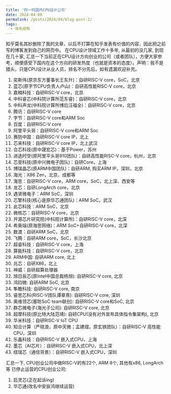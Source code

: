```yaml
---
title: '捋一捋国内CPU设计公司'
date: 2024-04-08
permalink: /posts/2024/04/blog-post-2/
tags:
  - 体系结构
---
```


知乎莫名其妙删除了我的文章，以后不打算在知乎发表有价值的内容，因此把之前写的博客发到自己的网页中。
在CPU设计领域工作十多年, 从最初的没几家, 到现在几十家, 汇总一下当前正在CPU设计方向创业的公司（或者团队），方便大家参考，顺便感受下国内在这个方向的研发热度（也就是资本的态度）。声明：我不是猎头，只是CPU设计从业人员，排名不分先后，如有遗漏欢迎补充。
1.	奕斯伟(原京东方董事长王东升)：自研RISC-V core，SoC，北京
2.	蓝芯(原字节CPU负责人卢山)：自研高性能RISC-V core，北京
3.	嘉楠科技：自研RISC-V core，北京
4.	中科睿芯(中科院计算所范东睿)：自研RISC-V core，北京
5.	中科声龙(中科院计算所博后汪福全)：自研RISC-V core，北京
6.	腾讯：自研RISC-V core
7.	字节：自研RISC-V core和ARM Soc
8.	百度：自研RISC-V core
9.	阿里平头哥：自研RISC-V core和ARM Soc
10.	赛防中国：自研RISC-V core IP，北上
11.	芯来科技：自研RISC-V core IP，北上武汉
12.	合芯科技(原中晟宏芯)：基于Power，苏州
13.	进迭时空(原阿里平头哥910团队)：自研高性能RISC-V core，杭州，北京
14.	芯至科技(原中兴微电子团队)：自研Core，上海
15.	博瑞晶芯(原ARM中国团队)：自研ARM, 购买ARM IP，深圳，北京
16.	海光：X86 Zen，北京、成都等
17.	海思：自研RISC-V core，ARM core，SoC，北上深、西安等
18.	龙芯：自研LongArch core，北京
19.	遇贤微电子：ARM SoC，深圳
20.	芯擎科技(核心是原华芯通团队)：ARM SoC，武汉
21.	此芯科技：ARM SoC，北京
22.	微核芯：自研RISC-V core，北京
23.	开源芯片研究院(中科院计算所)：自研RISC-V core，北深
24.	希奥端(原海思网络)：ARM SoC+自研RISC-V core，北深
25.	数渡：自研ARM SoC，北京
26.	飞腾：自研ARM core，SoC，长沙北京
27.	超睿科技：自研RISC-V core，上海
28.	算能科技：自研RISC-V core，北京
29.	ARM中国: 自研ARM core, 北上
30.	兆芯：自研X86，北上
31.	神威：自研超算处理器
32.	旭日辰芯(原Intel中国总裁杨旭): 自研RISC-V core, 北京
33.	鸿钧微: 自研ARM SoC, 北京
34.	隼瞻科技: 自研RISC-V core, 南京
35.	睿思芯科(RISC-V团队谭章熹): 自研RISC-V core, 深圳
36.	奥维领芯(塞昉SoC team联创): 自研RISC-V core和SoC, 北京
37.	群芯微电子(海光子公司): 自研RISC-V core, 北京
38.	超摩科技(原比特大陆范靖): 自研CPU(没有对外宣布具体指令集架构), 北京
39.	华米科技：自研RISC-V IoT CPU
40.	知合计算（严晓浪，原中天微；孟建熠，原玄铁团队）：自研RISC-V 高性能 CPU，深圳
41.	乐鑫科技：自研RISC-V 嵌入式CPU，上海
42.	墨芯（AI芯片）：自研RISC-V 嵌入式CPU，北上深
43.	纽瑞芯（通信背景）：自研RISC-V 嵌入式CPU，深圳

汇总一下, CPU创业公司中做RISC-V的有22个, ARM 8个, 其他有x86, LongArch等
已停止运营的CPU创业公司:
1.	启灵芯(正在起诉ing)
2.	华芯通(改名中安辰鸿继续运营)


